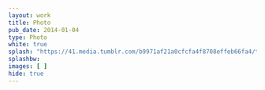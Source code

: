 ```yaml
---
layout: work
title: Photo
pub_date: 2014-01-04
type: Photo
white: true
splash: "https://41.media.tumblr.com/b9971af21a0cfcfa4f8708effeb66fa4/tumblr_npo2fnU1bx1snf70wo7_1280.jpg"
splashbw:
images: [ ]
hide: true
---
```

